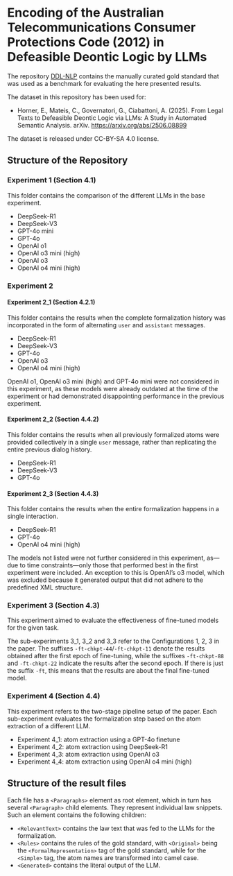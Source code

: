 # Encoding of the Australian Telecommunications Consumer Protections Code (2012) in Defeasible Deontic Logic by LLMs

The repository [DDL-NLP](https://github.com/gvdgdo/DDL-NLP) contains the manually curated gold standard that was used as a benchmark for evaluating the here presented results.

The dataset in this repository has been used for: 
* Horner, E., Mateis, C., Governatori, G., Ciabattoni, A. (2025). From Legal Texts to Defeasible Deontic Logic via LLMs: A Study in Automated Semantic Analysis. arXiv. https://arxiv.org/abs/2506.08899

The dataset is released under CC-BY-SA 4.0 license.

## Structure of the Repository
### Experiment 1 (Section 4.1)
This folder contains the comparison of the different LLMs in the base experiment.

- DeepSeek-R1
- DeepSeek-V3
- GPT-4o mini
- GPT-4o
- OpenAI o1
- OpenAI o3 mini (high)
- OpenAI o3
- OpenAI o4 mini (high)

### Experiment 2
#### Experiment 2_1 (Section 4.2.1)
This folder contains the results when the complete formalization history was incorporated in the form of alternating `user` and `assistant` messages.

- DeepSeek-R1
- DeepSeek-V3
- GPT-4o
- OpenAI o3
- OpenAI o4 mini (high)

OpenAI o1, OpenAI o3 mini (high) and GPT-4o mini were not considered in this experiment, as these models were already outdated at the time of the experiment or had demonstrated disappointing performance in the previous experiment.

#### Experiment 2_2 (Section 4.4.2)

This folder contains the results when all previously formalized atoms were provided collectively in a single `user` message, rather than replicating the entire previous dialog history.

- DeepSeek-R1
- DeepSeek-V3
- GPT-4o

#### Experiment 2_3 (Section 4.4.3)

This folder contains the results when the entire formalization happens in a single interaction. 

- DeepSeek-R1
- GPT-4o
- OpenAI o4 mini (high)

The models not listed were not further considered in this experiment, as—due to time constraints—only those that performed best in the first experiment were included. An exception to this is OpenAI’s o3 model, which was excluded because it generated output that did not adhere to the predefined XML structure.

### Experiment 3 (Section 4.3)

This experiment aimed to evaluate the effectiveness of fine-tuned models for the given task.

The sub-experiments 3_1, 3_2 and 3_3 refer to the Configurations 1, 2, 3 in the paper. The suffixes `-ft-chkpt-44`/`-ft-chkpt-11` denote the results obtained after the first epoch of fine-tuning, while the suffixes `-ft-chkpt-88` and `-ft-chkpt-22` indicate the results after the second epoch. If there is just the suffix `-ft`, this means that the results are about the final fine-tuned model.

### Experiment 4 (Section 4.4)

This experiment refers to the two-stage pipeline setup of the paper. Each sub-experiment evaluates the formalization step based on the atom extraction of a different LLM.

* Experiment 4_1: atom extraction using a GPT-4o finetune
* Experiment 4_2: atom extraction using DeepSeek-R1
* Experiment 4_3: atom extraction using OpenAI o3
* Experiment 4_4: atom extraction using OpenAI o4 mini (high)

## Structure of the result files

Each file has a `<Paragraphs>` element as root element, which in turn has several `<Paragraph>` child elements. They represent individual law snippets. Such an element contains the following children:
* `<RelevantText>` contains the law text that was fed to the LLMs for the formalization. 
* `<Rules>` contains the rules of the gold standard, with `<Original>` being the `<FormalRepresentation>` tag of the gold standard, while for the `<Simple>` tag, the atom names are transformed into camel case. 
* `<Generated>` contains the literal output of the LLM. 